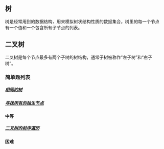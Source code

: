 ## 树

树是经常用到的数据结构，用来模拟树状结构性质的数据集合，树里的每一个节点有一个值和一个包含所有子节点的列表。

## 二叉树
二叉树是每个节点最多有两个子树的树结构，通常子树被称作“左子树”和“右子树”。


### 简单题列表
##### [相同的树](../leetcode/editor/cn/[100]相同的树.js)
##### [寻找所有的独生节点](../leetcode/editor/cn/[1469]寻找所有的独生节点.js)
#### 中等
##### [二叉树的前序遍历](../leetcode/editor/cn/[144]二叉树的前序遍历.js)

#### 困难